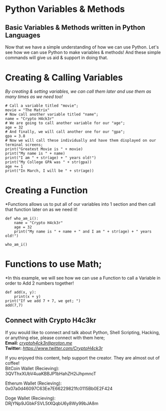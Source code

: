 # Python Variables & Methods 
## Basic Variables & Methods written in Python Languages
  
Now that we have a simple understanding of how we can use Python. Let's see how we can use Python to make 
variables & methods!
And these simple commands will give us aid & support in doing that.
 

# Creating & Calling Variables
*By creating & setting variables, we can call them later and use them as many times as we need too!*
```
# Call a variable titled "movie";
movie = "The Matrix"
# Now call another variable titled "name";
name = "Crypto H4ck3r"
# We are going to call another variable for our "age";
age = 32
# And finally, we will call another one for our "gpa";
gpa = 3.8
# Now we will call these individually and have them displayed on our terminal screens;
print("Greatest Movie is " + movie)
print("My name is " + name)
print("I am " + str(age) + " years old!")
print("My College GPA was " + str(gpa))
age += 1
print("In March, I will be " + str(age))
```

# Creating a Function
*Functions allows us to put all of our variables into 1 section and then call that function later on as we need it!  
```
def who_am_i():
	name = "Crypto H4ck3r" 
	age = 32
	print("My name is " + name + " and I am " + str(age) + " years old!")

who_am_i()
```

# Functions to use Math;
*In this example, we will see how we can use a Function to call a Variable in order to Add 2 numbers together!
```
def add(x, y):
	print(x + y)
print("If we add 7 + 7, we get; ")
add(7,7)
```
  
## Connect with Crypto H4c3kr  
If you would like to connect and talk about Python, Shell Scripting, Hacking, or anything else, please connect with them here;  
**Email:** *cryptoh4ck3r@proton.me*  
**Twitter:** *https://www.twitter.com/CryptoH4ck3r*  
  
If you enjoyed this content, help support the creator. They are almost out of coffee!  
BitCoin Wallet (Recieving):  
3QVThxXUbV4uaKBBJP1bHahZH2iJhpmncT  
  
Etherum Wallet (Recieving):  
0x07a0d46097C63Ee7E66229821fc0115Bb0E2F424  
  
Doge Wallet (Recieving):  
DRjYNp9JGbkFSVL5tXQqbU6y8Wy99bJA8m  

